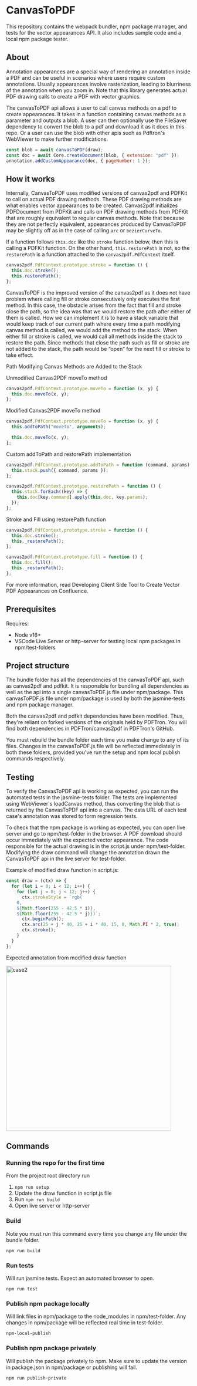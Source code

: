# CanvasToPDF

This repository contains the webpack bundler, npm package manager, and tests for the vector appearances API. It also includes sample code and a local npm package tester.

## About

Annotation appearances are a special way of rendering an annotation inside a PDF and can be useful in scenarios where users require custom annotations. Usually appearances involve rasterization, leading to blurriness of the annotation when you zoom in. Note that this library generates actual PDF drawing calls to create a PDF with vector graphics.

The canvasToPDF api allows a user to call canvas methods on a pdf to create appearances. It takes in a function containing canvas methods as a parameter and outputs a blob. A user can then optionally use the FileSaver dependency to convert the blob to a pdf and download it as it does in this repo. Or a user can use the blob with other apis such as Pdftron's WebViewer to make further modifications.

```js
const blob = await canvasToPDF(draw);
const doc = await Core.createDocument(blob, { extension: "pdf" });
annotation.addCustomAppearance(doc, { pageNumber: 1 });
```

## How it works

Internally, CanvasToPDF uses modified versions of canvas2pdf and PDFKit to call on actual PDF drawing methods. These PDF drawing methods are what enables vector appearances to be created. Canvas2pdf initializes PDFDocument from PDFKit and calls on PDF drawing methods from PDFKit that are roughly equivalent to regular canvas methods. Note that because they are not perfectly equivalent, appearances produced by CanvasToPDF may be slightly off as in the case of calling `arc` or `bezierCurveTo`.

If a function follows `this.doc` like the `stroke` function below, then this is calling a PDFKit function. On the other hand, `this.restorePath` is not, so the `restorePath` is a function attached to the `canvas2pdf.PdfContext` itself.

```js
canvas2pdf.PdfContext.prototype.stroke = function () {
  this.doc.stroke();
  this.restorePath();
};
```

CanvasToPDF is the improved version of the canvas2pdf as it does not have problem where calling fill or stroke consecutively only executes the first method. In this case, the obstacle arises from the fact that fill and stroke close the path, so the idea was that we would restore the path after either of them is called. How we can implement it is to have a stack variable that would keep track of our current path where every time a path modifying canvas method is called, we would add the method to the stack. When either fill or stroke is called, we would call all methods inside the stack to restore the path. Since methods that close the path such as fill or stroke are not added to the stack, the path would be “open” for the next fill or stroke to take effect.

Path Modifying Canvas Methods are Added to the Stack

Unmodified Canvas2PDF moveTo method

```js
canvas2pdf.PdfContext.prototype.moveTo = function (x, y) {
  this.doc.moveTo(x, y);
};
```

Modified Canvas2PDF moveTo method

```js
canvas2pdf.PdfContext.prototype.moveTo = function (x, y) {
  this.addToPath("moveTo", arguments);

  this.doc.moveTo(x, y);
};
```

Custom addToPath and restorePath implementation

```js
canvas2pdf.PdfContext.prototype.addToPath = function (command, params) {
  this.stack.push({ command, params });
};

canvas2pdf.PdfContext.prototype.restorePath = function () {
  this.stack.forEach((key) => {
    this.doc[key.command].apply(this.doc, key.params);
  });
};
```

Stroke and Fill using restorePath function

```js
canvas2pdf.PdfContext.prototype.stroke = function () {
  this.doc.stroke();
  this._restorePath();
};

canvas2pdf.PdfContext.prototype.fill = function () {
  this.doc.fill();
  this._restorePath();
};
```

For more information, read Developing Client Side Tool to Create Vector PDF Appearances on Confluence.

## Prerequisites

Requires:

- Node v16+
- VSCode Live Server or http-server for testing local npm packages in npm/test-folders

## Project structure

The bundle folder has all the dependencies of the canvasToPDF api, such as canvas2pdf and pdfkit. It is responsible for bundling all dependencies as well as the api into a single canvasToPDF.js file under npm/package. This canvasToPDF.js file under npm/package is used by both the jasmine-tests and npm package manager.

Both the canvas2pdf and pdfkit dependencies have been modified. Thus, they're reliant on forked versions of the originals held by PDFTron. You will find both dependencies in PDFTron/canvas2pdf in PDFTron's GitHub.

You must rebuild the bundle folder each time you make change to any of its files. Changes in the canvasToPDF.js file will be reflected immediately in both these folders, provided you've run the setup and npm local publish commands respectively.

## Testing

To verify the CanvasToPDF api is working as expected, you can run the automated tests in the jasmine-tests folder. The tests are implemented using WebViewer's loadCanvas method, thus converting the blob that is returned by the CanvasToPDF api into a canvas. The data URL of each test case's annotation was stored to form regression tests.

To check that the npm package is working as expected, you can open live server and go to npm/test-folder in the browser. A PDF download should occur immediately with the expected vector appearance. The code responsible for the actual drawing is in the script.js under npm/test-folder. Modifying the draw command will change the annotation drawn the CanvasToPDF api in the live server for test-folder.

Example of modified draw function in script.js:

```js
const draw = (ctx) => {
  for (let i = 0; i < 12; i++) {
    for (let j = 0; j < 12; j++) {
      ctx.strokeStyle = `rgb(
    0,
    ${Math.floor(255 - 42.5 * i)},
    ${Math.floor(255 - 42.5 * j)})`;
      ctx.beginPath();
      ctx.arc(25 + j * 40, 25 + i * 40, 15, 0, Math.PI * 2, true);
      ctx.stroke();
    }
  }
};
```

Expected annotation from modified draw function

<img width="450" alt="case2" src="https://user-images.githubusercontent.com/70789275/180508978-1b147c6d-746a-4ae9-a58b-67f41dc2ee5b.png">

## Commands

### Running the repo for the first time

From the project root directory run

1. `npm run setup`
2. Update the draw function in script.js file
3. Run `npm run build`
4. Open live server or http-server

### Build

Note you must run this command every time you change any file under the bundle folder.

`npm run build`

### Run tests

Will run jasmine tests. Expect an automated browser to open.

`npm run test`

### Publish npm package locally

Will link files in npm/package to the node_modules in npm/test-folder. Any changes in npm/package will be reflected real time in test-folder.

`npm-local-publish`

### Publish npm package privately

Will publish the package privately to npm. Make sure to update the version in package.json in npm/package or publishing will fail.

`npm run publish-private`
